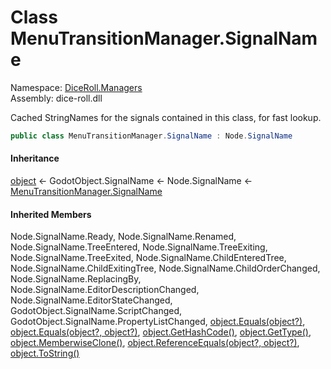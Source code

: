 # <a id="DiceRoll_Managers_MenuTransitionManager_SignalName"></a> Class MenuTransitionManager.SignalName

Namespace: [DiceRoll.Managers](DiceRoll.Managers.md)  
Assembly: dice\-roll.dll  

Cached StringNames for the signals contained in this class, for fast lookup.

```csharp
public class MenuTransitionManager.SignalName : Node.SignalName
```

#### Inheritance

[object](https://learn.microsoft.com/dotnet/api/system.object) ← 
GodotObject.SignalName ← 
Node.SignalName ← 
[MenuTransitionManager.SignalName](DiceRoll.Managers.MenuTransitionManager.SignalName.md)

#### Inherited Members

Node.SignalName.Ready, 
Node.SignalName.Renamed, 
Node.SignalName.TreeEntered, 
Node.SignalName.TreeExiting, 
Node.SignalName.TreeExited, 
Node.SignalName.ChildEnteredTree, 
Node.SignalName.ChildExitingTree, 
Node.SignalName.ChildOrderChanged, 
Node.SignalName.ReplacingBy, 
Node.SignalName.EditorDescriptionChanged, 
Node.SignalName.EditorStateChanged, 
GodotObject.SignalName.ScriptChanged, 
GodotObject.SignalName.PropertyListChanged, 
[object.Equals\(object?\)](https://learn.microsoft.com/dotnet/api/system.object.equals\#system\-object\-equals\(system\-object\)), 
[object.Equals\(object?, object?\)](https://learn.microsoft.com/dotnet/api/system.object.equals\#system\-object\-equals\(system\-object\-system\-object\)), 
[object.GetHashCode\(\)](https://learn.microsoft.com/dotnet/api/system.object.gethashcode), 
[object.GetType\(\)](https://learn.microsoft.com/dotnet/api/system.object.gettype), 
[object.MemberwiseClone\(\)](https://learn.microsoft.com/dotnet/api/system.object.memberwiseclone), 
[object.ReferenceEquals\(object?, object?\)](https://learn.microsoft.com/dotnet/api/system.object.referenceequals), 
[object.ToString\(\)](https://learn.microsoft.com/dotnet/api/system.object.tostring)

